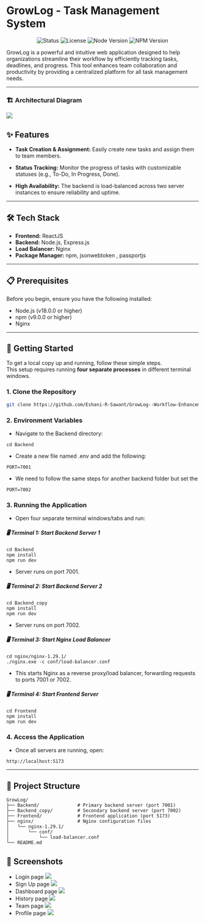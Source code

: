 # GrowLog - Task Management System

<p align="center">
  <img src="https://img.shields.io/badge/status-active-brightgreen" alt="Status">
  <img src="https://img.shields.io/badge/license-MIT-blue" alt="License">
  <img src="https://img.shields.io/badge/node-%3E%3D18.0.0-green" alt="Node Version">
  <img src="https://img.shields.io/badge/npm-%3E%3D9.0.0-green" alt="NPM Version">
</p>

GrowLog is a powerful and intuitive web application designed to help organizations streamline their workflow by efficiently tracking tasks, deadlines, and progress. This tool enhances team collaboration and productivity by providing a centralized platform for all task management needs.

---
### 🏗️ Architectural Diagram
<img src="./screenshots/architecture-w.png">


## ✨ Features
- **Task Creation & Assignment:** Easily create new tasks and assign them to team members.  
- **Status Tracking:** Monitor the progress of tasks with customizable statuses (e.g., To-Do, In Progress, Done).  
  
- **High Availability:** The backend is load-balanced across two server instances to ensure reliability and uptime.  

---

## 🛠️ Tech Stack
- **Frontend:** ReactJS  
- **Backend:** Node.js, Express.js  
- **Load Balancer:** Nginx  
- **Package Manager:** npm, jsonwebtoken , passportjs 

---

## 📋 Prerequisites
Before you begin, ensure you have the following installed:

- Node.js (v18.0.0 or higher)  
- npm (v9.0.0 or higher)  
- Nginx  

---

## 🚀 Getting Started
To get a local copy up and running, follow these simple steps.  
This setup requires running **four separate processes** in different terminal windows.

### 1. Clone the Repository
```bash
git clone https://github.com/Eshani-R-Sawant/GrowLog--Workflow-Enhancement-system
```

### 2. Environment Variables
- Navigate to the Backend directory:
```
cd Backend
```
- Create a new file named .env and add the following:
```
PORT=7001
```
- We need to follow the same steps for another backend folder
but set the 
```
PORT=7002
```

### 3. Running the Application
- Open four separate terminal windows/tabs and run:
##### 🖥️ Terminal 1: Start Backend Server 1
```
cd Backend
npm install
npm run dev
```
- Server runs on port 7001.
##### 🖥️ Terminal 2: Start Backend Server 2
```
cd Backend_copy
npm install
npm run dev
```
- Server runs on port 7002.
##### 🖥️ Terminal 3: Start Nginx Load Balancer
```
cd nginx/nginx-1.29.1/
./nginx.exe -c conf/load-balancer.conf
```
- This starts Nginx as a reverse proxy/load balancer, forwarding requests to ports 7001 or 7002.
##### 🖥️ Terminal 4: Start Frontend Server
```
cd Frontend
npm install
npm run dev
```

### 4. Access the Application
- Once all servers are running, open:
```
http://localhost:5173
```

---
## 📁 Project Structure
```
GrowLog/
├── Backend/              # Primary backend server (port 7001)
├── Backend_copy/         # Secondary backend server (port 7002)
├── Frontend/             # Frontend application (port 5173) 
├── nginx/                # Nginx configuration files
│   └── nginx-1.29.1/
│       └── conf/
│           └── load-balancer.conf
└── README.md
```

## 📸 Screenshots
- Login page 
    <img src="./screenshots/login.jpg">
- Sign Up page
    <img src="./screenshots/signup.jpg">
- Dashboard page
    <img src="./screenshots/dashboard.jpg">
- History page
    <img src="./screenshots/history.jpg">
- Team page
    <img src="./screenshots/team.jpg">
- Profile page
    <img src="./screenshots/my-profile.jpg">

